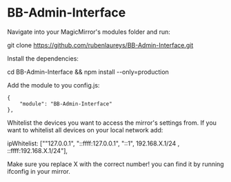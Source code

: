 # BB-Admin-Interface

Navigate into your MagicMirror's modules folder and run:

git clone https://github.com/rubenlaureys/BB-Admin-Interface.git

Install the dependencies:

cd BB-Admin-Interface && npm install --only=production

Add the module to you config.js:

    {
    	"module": "BB-Admin-Interface"
    },
    
Whitelist the devices you want to access the mirror's settings from. If you want to whitelist all devices on your local network add:
   
   ipWhitelist: [""127.0.0.1", "::ffff:127.0.0.1", "::1", 192.168.X.1/24 , ::ffff:192.168.X.1/24"], 

Make sure you replace X with the correct number! you can find it by running ifconfig in your mirror.
